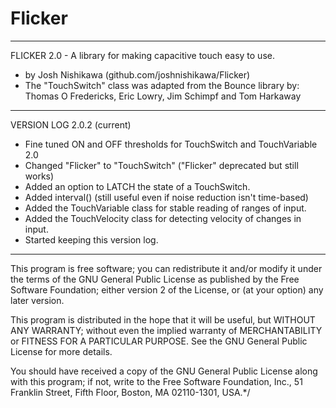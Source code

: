 # Flicker
* * * * * * * * * * * * * * * * * * * * * * * * * * * * * * * * * * *
 FLICKER 2.0 - A library for making capacitive touch easy to use.
 - by Josh Nishikawa (github.com/joshnishikawa/Flicker)
 - The "TouchSwitch" class was adapted from the Bounce library by:
   Thomas O Fredericks, Eric Lowry, Jim Schimpf and Tom Harkaway
* * * * * * * * * * * * * * * * * * * * * * * * * * * * * * * * * * *
 VERSION LOG
  2.0.2 (current)
  - Fine tuned ON and OFF thresholds for TouchSwitch and TouchVariable
  2.0
  - Changed "Flicker" to "TouchSwitch" ("Flicker" deprecated but still works)
  - Added an option to LATCH the state of a TouchSwitch.
  - Added interval() (still useful even if noise reduction isn't time-based)
  - Added the TouchVariable class for stable reading of ranges of input.
  - Added the TouchVelocity class for detecting velocity of changes in input.
  - Started keeping this version log.
* * * * * * * * * * * * * * * * * * * * * * * * * * * * * * * * * * *
 This program is free software; you can redistribute it and/or modify
 it under the terms of the GNU General Public License as published by
 the Free Software Foundation; either version 2 of the License, or
 (at your option) any later version.
 
 This program is distributed in the hope that it will be useful,
 but WITHOUT ANY WARRANTY; without even the implied warranty of
 MERCHANTABILITY or FITNESS FOR A PARTICULAR PURPOSE.  See the
 GNU General Public License for more details.
 
 You should have received a copy of the GNU General Public License
 along with this program; if not, write to the Free Software
 Foundation, Inc., 51 Franklin Street, Fifth Floor, Boston,
 MA 02110-1301, USA.*/

